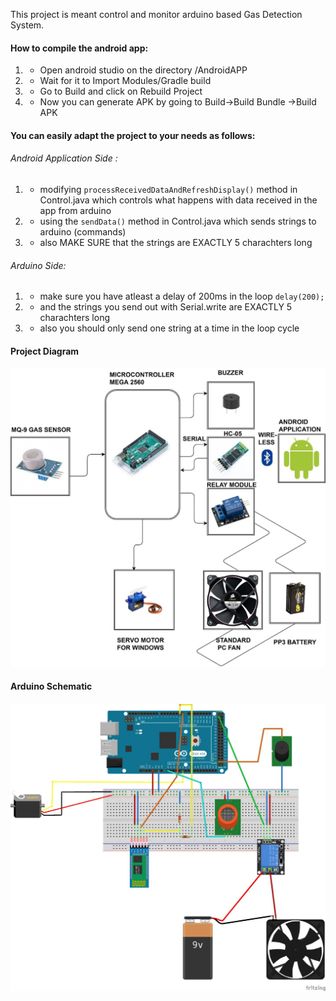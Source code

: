 This project is meant  control and monitor arduino based Gas Detection System.


#### How to compile the android app:
1. - Open android studio on the directory /AndroidAPP
2. - Wait for it to Import Modules/Gradle build
3. - Go to Build and click on Rebuild Project
4. - Now you can generate APK by going to Build->Build Bundle ->Build APK


#### You can easily adapt the project to your needs as follows:
###### Android Application Side :
1. - modifying `processReceivedDataAndRefreshDisplay()` method in Control.java which controls what happens with data received in the app from arduino
2. - using the `sendData()` method in Control.java  which sends strings to arduino (commands) 
3. - also MAKE SURE that the strings are EXACTLY 5 charachters long


###### Arduino Side:
1. -  make sure you have atleast a delay of 200ms in the loop  `delay(200);`
2. -   and the strings you send out with Serial.write are EXACTLY 5 charachters long
3. -   also you should only send one string at a time in the loop cycle

#### Project Diagram
![Diagram](diagram.jpg)

#### Arduino Schematic
![Schematic](schematic.jpg)
